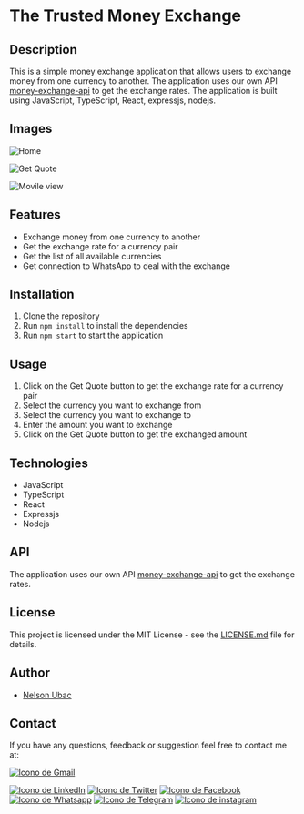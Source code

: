 # The Trusted Money Exchange

## Description

This is a simple money exchange application that allows users to exchange money from one currency to another. The application uses our own API [money-exchange-api](https://money-exchange-api.onrender.com/data) to get the exchange rates. The application is built using JavaScript, TypeScript, React, expressjs, nodejs.

## Images

![Home](https://live.staticflickr.com/65535/53690743252_bdb14362cd_b.jpg)

![Get Quote](https://live.staticflickr.com/65535/53691836498_bc76c75848_w.jpg)

![Movile view](https://live.staticflickr.com/65535/53691621981_eb9820ffd6_w.jpg)

## Features

- Exchange money from one currency to another
- Get the exchange rate for a currency pair
- Get the list of all available currencies
- Get connection to WhatsApp to deal with the exchange

## Installation

1. Clone the repository
2. Run `npm install` to install the dependencies
3. Run `npm start` to start the application

## Usage

1. Click on the Get Quote button to get the exchange rate for a currency pair
2. Select the currency you want to exchange from
3. Select the currency you want to exchange to
4. Enter the amount you want to exchange
5. Click on the Get Quote button to get the exchanged amount

## Technologies

- JavaScript
- TypeScript
- React
- Expressjs
- Nodejs

## API

The application uses our own API [money-exchange-api](https://money-exchange-api.onrender.com/data) to get the exchange rates.

## License

This project is licensed under the MIT License - see the [LICENSE.md](LICENSE.md) file for details.

## Author

- [Nelson Ubac](https://github.com/necho1122)

## Contact

If you have any questions, feedback or suggestion feel free to contact me at:

[![Icono de Gmail](https://img.icons8.com/ios/100/gmail.png)](mailto:nelsonubac90@gmail.com)

[![Icono de LinkedIn](https://img.icons8.com/ios/100/linkedin.png)](https://www.linkedin.com/in/nelson-enrique-ubac-jimenez-6b1996118/)
[![Icono de Twitter](https://img.icons8.com/ios/100/twitter.png)](https://twitter.com/necho1122)
[![Icono de Facebook](https://img.icons8.com/ios/100/facebook.png)](https://www.facebook.com/nelson.ubac)
[![Icono de Whatsapp](https://img.icons8.com/ios/100/whatsapp.png)](https://wa.me/5554981156815)
[![Icono de Telegram](https://img.icons8.com/ios/100/telegram.png)](https://t.me/necho1122)
[![Icono de instagram](https://img.icons8.com/ios/100/instagram.png)](https://www.instagram.com/nelsonubac/)
